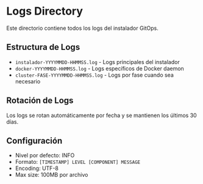 # Logs Directory

Este directorio contiene todos los logs del instalador GitOps.

## Estructura de Logs

- `instalador-YYYYMMDD-HHMMSS.log` - Logs principales del instalador
- `docker-YYYYMMDD-HHMMSS.log` - Logs específicos de Docker daemon
- `cluster-FASE-YYYYMMDD-HHMMSS.log` - Logs por fase cuando sea necesario

## Rotación de Logs

Los logs se rotan automáticamente por fecha y se mantienen los últimos 30 días.

## Configuración

- Nivel por defecto: INFO
- Formato: `[TIMESTAMP] LEVEL [COMPONENT] MESSAGE`
- Encoding: UTF-8
- Max size: 100MB por archivo
